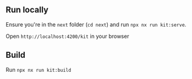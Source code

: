 ## Run locally

Ensure you're in the `next` folder (`cd next`) and run `npx nx run kit:serve`.

Open `http://localhost:4200/kit` in your browser

## Build

Run `npx nx run kit:build`
